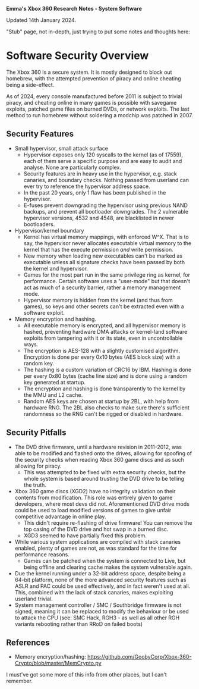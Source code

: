 **Emma's Xbox 360 Research Notes - System Software**

Updated 14th January 2024.

"Stub" page, not in-depth, just trying to put some notes and thoughts here:

# Software Security Overview

The Xbox 360 is a secure system. It is mostly designed to block out homebrew,
with the attempted prevention of piracy and online cheating being a side-effect.

As of 2024, every console manufactured before 2011 is subject to trivial
piracy, and cheating online in many games is possible with savegame exploits,
patched game files on burned DVDs, or network exploits.
The last method to run homebrew without soldering a modchip was patched in 2007.

## Security Features

* Small hypervisor, small attack surface
    * Hypervisor exposes only 120 syscalls to the kernel (as of 17559), each of
      them serve a specific purpose and are easy to audit and analyse. None are
      particularly complex.
    * Security features are in heavy use in the hypervisor, e.g. stack canaries,
      and boundary checks. Nothing passed from userland can ever try to reference
      the hypervisor address space.
    * In the past 20 years, only 1 flaw has been published in the hypervisor.
    * E-fuses prevent downgrading the hypervisor using previous NAND backups, and
      prevent all bootloader downgrades. The 2 vulnerable hypervisor versions,
      4532 and 4548, are blacklisted in newer bootloaders.
* Hypervisor/kernel boundary
    * Kernel has virtual memory mappings, with enforced W^X. That is to say,
      the hypervisor never allocates executable virtual memory to the kernel
      that has the execute permission *and* write permission.
    * New memory when loading new executables can't be marked as executable
      unless all signature checks have been passed by both the kernel and
      hypervisor.
    * Games for the most part run in the same privilege ring as kernel, for
      performance. Certain software uses a "user-mode" but that doesn't act
      as much of a security barrier, rather a memory management mode.
    * Hypervisor memory is hidden from the kernel (and thus from games), so
      keys and other secrets can't be extracted even with a software exploit.
* Memory encryption and hashing.
    * All executable memory is encrypted, and all hypervisor memory is hashed,
      preventing hardware DMA attacks or kernel-land software exploits from
      tampering with it or its state, even in uncontrollable ways.
    * The encryption is AES-128 with a slightly customised algorithm. Encryption
      is done per every 0x10 bytes (AES block size) with a random key.
    * The hashing is a custom variation of CRC16 by IBM. Hashing is done per
      every 0x80 bytes (cache line size) and is done using a random key generated
      at startup.
    * The encryption and hashing is done transparently to the kernel by the MMU
      and L2 cache.
    * Random AES keys are chosen at startup by 2BL, with help from hardware RNG.
      The 2BL also checks to make sure there's sufficient randomness so the RNG
      can't be rigged or disabled in hardware.

## Security Pitfalls

* The DVD drive firmware, until a hardware revision in 2011-2012, was able to be
  modified and flashed onto the drives, allowing for spoofing of the security
  checks when reading Xbox 360 game discs and as such allowing for piracy.
    * This was attempted to be fixed with extra security checks, but the whole
      system is based around trusting the DVD drive to be telling the truth.
* Xbox 360 game discs (XGD2) have no integrity validation on their contents from
  modification. This role was entirely given to game developers, where most devs
  did not. Aforementioned DVD drive mods could be used to load modified versions
  of games to give unfair competitive advantage in online play.
    * This didn't require re-flashing of drive firmware! You can remove the top
      casing of the DVD drive and hot swap in a burned disc.
    * XGD3 seemed to have partially fixed this problem.
* While various system applications are compiled with stack canaries enabled,
  plenty of games are not, as was standard for the time for performance reasons.
    * Games can be patched when the system is connected to Live, but being
      offline and clearing cache makes the system vulnerable again.
* Due the kernel running under a 32-bit address space, despite being a 64-bit
  platform, none of the more advanced security features such as ASLR and PAC
  could be used effectively, and in fact weren't used at all. This, combined
  with the lack of stack canaries, makes exploiting userland trivial.
* System management controller / SMC / Southbridge firmware is not signed,
  meaning it can be replaced to modify the behaviour or be used to attack the
  CPU (see: SMC Hack, RGH3 - as well as all other RGH variants rebooting rather
  than RRoD on failed boots)

## References

* Memory encryption/hashing:
  https://github.com/GoobyCorp/Xbox-360-Crypto/blob/master/MemCrypto.py

I must've got some more of this info from other places, but I can't remember.
